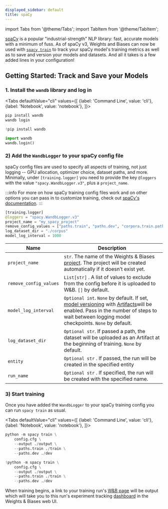 ```yaml
---
displayed_sidebar: default
title: spaCy
---
```

import Tabs from '@theme/Tabs';
import TabItem from '@theme/TabItem';

[spaCy](https://spacy.io) is a popular "industrial-strength" NLP library: fast, accurate models with a minimum of fuss. As of spaCy v3, Weights and Biases can now be used with [`spacy train`](https://spacy.io/api/cli#train) to track your spaCy model's training metrics as well as to save and version your models and datasets. And all it takes is a few added lines in your configuration!

## Getting Started: Track and Save your Models

### 1. Install the `wandb` library and log in

<Tabs
  defaultValue="cli"
  values={[
    {label: 'Command Line', value: 'cli'},
    {label: 'Notebook', value: 'notebook'},
  ]}>
  <TabItem value="cli">

```python
pip install wandb
wandb login
```

  </TabItem>
  <TabItem value="notebook">

```python
!pip install wandb

import wandb
wandb.login()
```

  </TabItem>
</Tabs>


### 2) Add the `WandbLogger` to your spaCy config file

spaCy config files are used to specify all aspects of training, not just logging -- GPU allocation, optimizer choice, dataset paths, and more. Minimally, under `[training.logger]` you need to provide the key `@loggers` with the value `"spacy.WandbLogger.v3"`, plus a `project_name`. 

:::info
For more on how spaCy training config files work and on other options you can pass in to customize training, check out [spaCy's documentation](https://spacy.io/usage/training).
:::

```python
[training.logger]
@loggers = "spacy.WandbLogger.v3"
project_name = "my_spacy_project"
remove_config_values = ["paths.train", "paths.dev", "corpora.train.path", "corpora.dev.path"]
log_dataset_dir = "./corpus"
model_log_interval = 1000
```

| Name                   | Description                                                                                                                                                                                                                                                   |
| ---------------------- | ------------------------------------------------------------------------------------------------------------------------------------------------------------------------------------------------------------------------------------------------------------- |
| `project_name`         | `str`. The name of the Weights & Biases [project](../app/pages/project-page.md). The project will be created automatically if it doesn’t exist yet.                                                                                                    |
| `remove_config_values` | `List[str]` . A list of values to exclude from the config before it is uploaded to W&B. `[]` by default.                                                                                                                                                     |
| `model_log_interval`   | `Optional int`. `None` by default. If set, [model versioning](../model_registry/intro.md) with [Artifacts](../artifacts/intro.md)will be enabled. Pass in the number of steps to wait between logging model checkpoints. `None` by default. |
| `log_dataset_dir`      | `Optional str`. If passed a path, the dataset will be uploaded as an Artifact at the beginning of training. `None` by default.                                                                                                            |
| `entity`               | `Optional str` . If passed, the run will be created in the specified entity                                                                                                                                                                                   |
| `run_name`             | `Optional str` . If specified, the run will be created with the specified name.                                                                                                                                                                               |

### 3) Start training

Once you have added the `WandbLogger` to your spaCy training config you can run `spacy train` as usual.


<Tabs
  defaultValue="cli"
  values={[
    {label: 'Command Line', value: 'cli'},
    {label: 'Notebook', value: 'notebook'},
  ]}>
  <TabItem value="cli">

```python
python -m spacy train \
    config.cfg \
    --output ./output \
    --paths.train ./train \
    --paths.dev ./dev
```

  </TabItem>
  <TabItem value="notebook">

```python
!python -m spacy train \
    config.cfg \
    --output ./output \
    --paths.train ./train \
    --paths.dev ./dev
```

  </TabItem>
</Tabs>

When training begins, a link to your training run's [W&B page](../app/pages/run-page.md) will be output which will take you to this run's experiment tracking [dashboard](../track/app.md) in the Weights & Biases web UI.
